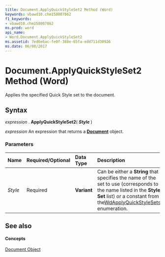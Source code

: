 ```yaml
---
title: Document.ApplyQuickStyleSet2 Method (Word)
keywords: vbawd10.chm158007862
f1_keywords:
- vbawd10.chm158007862
ms.prod: word
api_name:
- Word.Document.ApplyQuickStyleSet2
ms.assetid: 7ed6e6ac-fe0f-388e-65fa-edd711d30926
ms.date: 06/08/2017
---
```



# Document.ApplyQuickStyleSet2 Method (Word)

Applies the specified Quick Style set to the document.


## Syntax

 _expression_ . **ApplyQuickStyleSet2**( **_Style_** )

 _expression_ An expression that returns a **[Document](Word.Document.md)** object.


### Parameters



|**Name**|**Required/Optional**|**Data Type**|**Description**|
|:-----|:-----|:-----|:-----|
| _Style_|Required| **Variant**|Can be either a  **String** that specifies the name of the set to use (corresponds to the name listed in the **Style Set** list) or a constant from the[WdApplyQuickStyleSets](Word.WdApplyQuickStyleSets.md) enumeration.|

## See also


#### Concepts


[Document Object](Word.Document.md)

